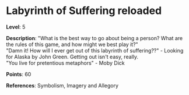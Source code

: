 # Labyrinth of Suffering reloaded
  
**Level**: 5
  
**Description**: "What is the best way to go about being a person? What are the rules of this game, and how might we best play it?"  
"Damn it! How will I ever get out of this labyrinth of suffering??" - Looking for Alaska by John Green. Getting out isn't easy, really.  
"You live for pretentious metaphors" - Moby Dick
  
**Points**: 60
  
**References**: Symbolism, Imagery and Allegory